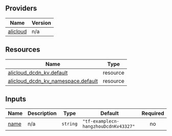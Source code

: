 <!-- BEGIN_TF_DOCS -->
## Providers

| Name | Version |
|------|---------|
| <a name="provider_alicloud"></a> [alicloud](#provider\_alicloud) | n/a |

## Resources

| Name | Type |
|------|------|
| [alicloud_dcdn_kv.default](https://registry.terraform.io/providers/hashicorp/alicloud/latest/docs/resources/dcdn_kv) | resource |
| [alicloud_dcdn_kv_namespace.default](https://registry.terraform.io/providers/hashicorp/alicloud/latest/docs/resources/dcdn_kv_namespace) | resource |

## Inputs

| Name | Description | Type | Default | Required |
|------|-------------|------|---------|:--------:|
| <a name="input_name"></a> [name](#input\_name) | n/a | `string` | `"tf-examplecn-hangzhouDcdnKv43327"` | no |
<!-- END_TF_DOCS -->    